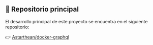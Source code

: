 ## 📌 Repositorio principal

El desarrollo principal de este proyecto se encuentra en el siguiente repositorio:

👉 [Astarthean/docker-graphql](https://github.com/Astarthean/docker-graphql)
